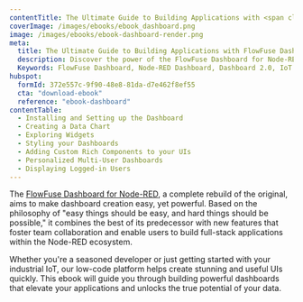```yaml
---
contentTitle: The Ultimate Guide to Building Applications with <span class="inline-block">FlowFuse Dashboard for Node-RED</span>
coverImage: /images/ebooks/ebook_dashboard.png
image: /images/ebooks/ebook-dashboard-render.png
meta:
  title: The Ultimate Guide to Building Applications with FlowFuse Dashboard for Node-RED
  description: Discover the power of the FlowFuse Dashboard for Node-RED with our comprehensive eBook. Learn how to effortlessly create stunning UIs, from data charts to custom components, and enable collaborative full-stack application development. Ideal for developers of all levels, this guide unlocks the potential of your data in industrial IoT environments.
  Keywords: FlowFuse Dashboard, Node-RED Dashboard, Dashboard 2.0, IoT dashboard creation, Low-code platform, Data visualization, UI development, Industrial IoT, Dashboard design
hubspot:
  formId: 372e557c-9f90-48e8-81da-d7e462f8ef55
  cta: "download-ebook"
  reference: "ebook-dashboard"
contentTable:
  - Installing and Setting up the Dashboard 	
  - Creating a Data Chart	
  - Exploring Widgets	
  - Styling your Dashboards	
  - Adding Custom Rich Components to your UIs	
  - Personalized Multi-User Dashboards	
  - Displaying Logged-in Users
---
```


The [FlowFuse Dashboard for Node-RED](https://flowfuse.com/product/dashboard/), a complete rebuild of the original, aims to make dashboard creation easy, yet powerful. Based on the philosophy of "easy things should be easy, and hard things should be possible," it combines the best of its predecessor with new features that foster team collaboration and enable users to build full-stack applications within the Node-RED ecosystem. 

Whether you're a seasoned developer or just getting started with your industrial IoT, our low-code platform helps create stunning and useful UIs quickly.  This ebook will guide you through building powerful dashboards that elevate your applications and unlocks the true potential of your data.   
